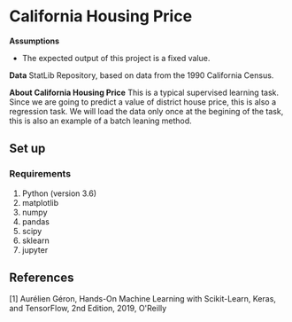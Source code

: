# California Housing Price

**Assumptions**
- The expected output of this project is a fixed value.

**Data**
StatLib Repository, based on data from the 1990 California Census.

**About California Housing Price**
This is a typical supervised learning task. Since we are going to predict a value of district house price, this is also a regression task. We will load the data only once at the begining of the task, this is also an example of a batch leaning method.

## Set up
### Requirements
1. Python (version 3.6)
2. matplotlib
3. numpy
4. pandas
5. scipy
6. sklearn
7. jupyter

## References
[1] Aurélien Géron, Hands-On Machine Learning with Scikit-Learn, Keras, and TensorFlow, 2nd Edition, 2019, O'Reilly